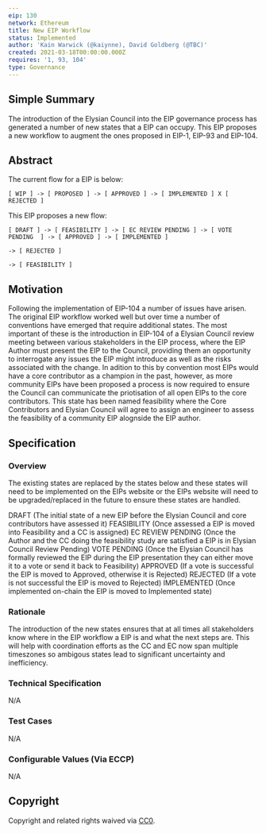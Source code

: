 ```yaml
---
eip: 130
network: Ethereum
title: New EIP Workflow
status: Implemented
author: 'Kain Warwick (@kaiynne), David Goldberg (@TBC)'
created: 2021-03-18T00:00:00.000Z
requires: '1, 93, 104'
type: Governance
---
```


## Simple Summary

<!--"If you can't explain it simply, you don't understand it well enough." Simply describe the outcome the proposed changes intends to achieve. This should be non-technical and accessible to a casual community member.-->

The introduction of the Elysian Council into the EIP governance process has generated a number of new states that a EIP can occupy. This EIP proposes a new workflow to augment the ones proposed in EIP-1, EIP-93 and EIP-104.

## Abstract

<!--A short (~200 word) description of the proposed change, the abstract should clearly describe the proposed change. This is what *will* be done if the EIP is implemented, not *why* it should be done or *how* it will be done. If the EIP proposes deploying a new contract, write, "we propose to deploy a new contract that will do x".-->

The current flow for a EIP is below:

```
[ WIP ] -> [ PROPOSED ] -> [ APPROVED ] -> [ IMPLEMENTED ] X [ REJECTED ]
```

This EIP proposes a new flow:

```
[ DRAFT ] -> [ FEASIBILITY ] -> [ EC REVIEW PENDING ] -> [ VOTE PENDING  ] -> [ APPROVED ] -> [ IMPLEMENTED ]
                                                                         -> [ REJECTED ]
                                                                         -> [ FEASIBILITY ]
```

## Motivation

<!--This is the problem statement. This is the *why* of the EIP. It should clearly explain *why* the current state of the protocol is inadequate.  It is critical that you explain *why* the change is needed, if the EIP proposes changing how something is calculated, you must address *why* the current calculation is innaccurate or wrong. This is not the place to describe how the EIP will address the issue!-->

Following the implementation of EIP-104 a number of issues have arisen. The original EIP workflow worked well but over time a number of conventions have emerged that require additional states. The most important of these is the introduction in EIP-104 of a Elysian Council review meeting between various stakeholders in the EIP process, where the EIP Author must present the EIP to the Council, providing them an opportunity to interrogate any issues the EIP might introduce as well as the risks associated with the change. In adition to this by convention most EIPs would have a core contributor as a champion in the past, however, as more community EIPs have been proposed a process is now required to ensure the Council can communicate the priotisation of all open EIPs to the core contributors. This state has been named feasibility where the Core Contributors and Elysian Council will agree to assign an engineer to assess the feasibility of a community EIP alognside the EIP author.

## Specification

<!--The specification should describe the syntax and semantics of any new feature, there are five sections
1. Overview
2. Rationale
3. Technical Specification
4. Test Cases
5. Configurable Values
-->

### Overview

<!--This is a high level overview of *how* the EIP will solve the problem. The overview should clearly describe how the new feature will be implemented.-->

The existing states are replaced by the states below and these states will need to be implemented on the EIPs website or the EIPs website will need to be upgraded/replaced in the future to ensure these states are handled.

DRAFT (The initial state of a new EIP before the Elysian Council and core contributors have assessed it)
FEASIBILITY (Once assessed a EIP is moved into Feasibility and a CC is assigned)
EC REVIEW PENDING (Once the Author and the CC doing the feasibility study are satisfied a EIP is in Elysian Council Review Pending)
VOTE PENDING (Once the Elysian Council has formally reviewed the EIP during the EIP presentation they can either move it to a vote or send it back to Feasibility)
APPROVED (If a vote is successful the EIP is moved to Approved, otherwise it is Rejected)
REJECTED (If a vote is not successful the EIP is moved to Rejected)
IMPLEMENTED (Once implemented on-chain the EIP is moved to Implemented state)

### Rationale

<!--This is where you explain the reasoning behind how you propose to solve the problem. Why did you propose to implement the change in this way, what were the considerations and trade-offs. The rationale fleshes out what motivated the design and why particular design decisions were made. It should describe alternate designs that were considered and related work. The rationale may also provide evidence of consensus within the community, and should discuss important objections or concerns raised during discussion.-->

The introduction of the new states ensures that at all times all stakeholders know where in the EIP workflow a EIP is and what the next steps are. This will help with coordination efforts as the CC and EC now span multiple timeszones so ambigous states lead to significant uncertainty and inefficiency.

### Technical Specification

<!--The technical specification should outline the public API of the changes proposed. That is, changes to any of the interfaces Elysian currently exposes or the creations of new ones.-->

N/A

### Test Cases

<!--Test cases for an implementation are mandatory for EIPs but can be included with the implementation..-->

N/A

### Configurable Values (Via ECCP)

<!--Please list all values configurable via ECCP under this implementation.-->

N/A

## Copyright

Copyright and related rights waived via [CC0](https://creativecommons.org/publicdomain/zero/1.0/).